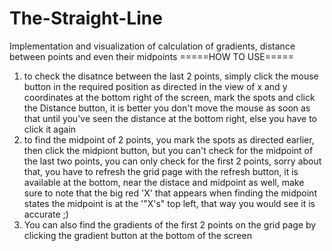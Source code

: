 # The-Straight-Line
Implementation and visualization of calculation of gradients, distance between points and even their midpoints
=====HOW TO USE=====
1. to check the disatnce between the last 2 points, simply click the mouse button in the required position as directed in the view of x and y coordinates at the bottom right of the screen, mark the spots  and click the Distance button, it is better you don't move the mouse as soon as that until you've seen the distance at the bottom right, else you have to click it again
2. to find the midpoint of 2 points, you mark the spots as directed earlier, then click the midpiont button, but you can't check for the midpoint of the last two points, you can only check for the first 2 points, sorry about that, you have to refresh the grid page with the refresh button, it is available at the bottom, near the distace and midpoint as well, make sure to note that the big red 'X' that appears when finding the midpoint states the midpoint is at the '"X's" top left, that way you would see it is accurate ;)
3. You can also find the gradients of the first 2 points on the grid page by clicking the gradient button at the bottom of the screen
